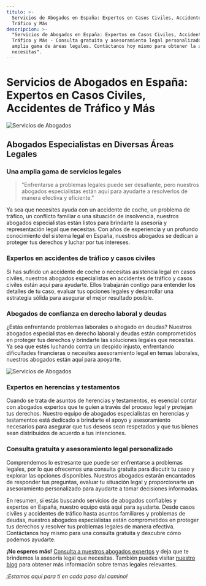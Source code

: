 ```yaml
---
titulo: >-
  Servicios de Abogados en España: Expertos en Casos Civiles, Accidentes de
  Tráfico y Más
descripcion: >-
  "Servicios de Abogados en España: Expertos en Casos Civiles, Accidentes de
  Tráfico y Más - Consulta gratuita y asesoramiento legal personalizado en una
  amplia gama de áreas legales. Contáctanos hoy mismo para obtener la ayuda que
  necesitas".
---
```


# Servicios de Abogados en España: Expertos en Casos Civiles, Accidentes de Tráfico y Más

![Servicios de Abogados](./img/servicios-de-abogados-1.webp)

## Abogados Especialistas en Diversas Áreas Legales

### Una amplia gama de servicios legales

> "Enfrentarse a problemas legales puede ser desafiante, pero nuestros abogados especialistas están aquí para ayudarte a resolverlos de manera efectiva y eficiente."

Ya sea que necesites ayuda con un accidente de coche, un problema de tráfico, un conflicto familiar o una situación de insolvencia, nuestros abogados especialistas están listos para brindarte la asesoría y representación legal que necesitas. Con años de experiencia y un profundo conocimiento del sistema legal en España, nuestros abogados se dedican a proteger tus derechos y luchar por tus intereses.

### Expertos en accidentes de tráfico y casos civiles

Si has sufrido un accidente de coche o necesitas asistencia legal en casos civiles, nuestros abogados especialistas en accidentes de tráfico y casos civiles están aquí para ayudarte. Ellos trabajarán contigo para entender los detalles de tu caso, evaluar tus opciones legales y desarrollar una estrategia sólida para asegurar el mejor resultado posible.

### Abogados de confianza en derecho laboral y deudas

¿Estás enfrentando problemas laborales o ahogado en deudas? Nuestros abogados especialistas en derecho laboral y deudas están comprometidos en proteger tus derechos y brindarte las soluciones legales que necesitas. Ya sea que estés luchando contra un despido injusto, enfrentando dificultades financieras o necesites asesoramiento legal en temas laborales, nuestros abogados están aquí para apoyarte.

![Servicios de Abogados](./img/servicios-de-abogados-2.webp)

### Expertos en herencias y testamentos

Cuando se trata de asuntos de herencias y testamentos, es esencial contar con abogados expertos que te guíen a través del proceso legal y protejan tus derechos. Nuestro equipo de abogados especialistas en herencias y testamentos está dedicado a brindarte el apoyo y asesoramiento necesarios para asegurar que tus deseos sean respetados y que tus bienes sean distribuidos de acuerdo a tus intenciones.

### Consulta gratuita y asesoramiento legal personalizado

Comprendemos lo estresante que puede ser enfrentarse a problemas legales, por lo que ofrecemos una consulta gratuita para discutir tu caso y explorar las opciones disponibles. Nuestros abogados estarán encantados de responder tus preguntas, evaluar tu situación legal y proporcionarte un asesoramiento personalizado para ayudarte a tomar decisiones informadas.



En resumen, si estás buscando servicios de abogados confiables y expertos en España, nuestro equipo está aquí para ayudarte. Desde casos civiles y accidentes de tráfico hasta asuntos familiares y problemas de deudas, nuestros abogados especialistas están comprometidos en proteger tus derechos y resolver tus problemas legales de manera efectiva. Contáctanos hoy mismo para una consulta gratuita y descubre cómo podemos ayudarte.

**¡No esperes más!** [Consulta a nuestros abogados expertos](contacta-abogado) y deja que te brindemos la asesoría legal que necesitas. También puedes visitar [nuestro blog](abogados-blog) para obtener más información sobre temas legales relevantes.

_¡Estamos aquí para ti en cada paso del camino!_
